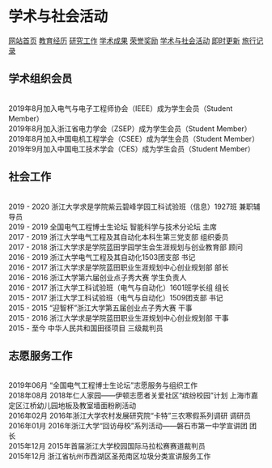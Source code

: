 # 学术与社会活动
<a href="/index.html">网站首页</a>
<a href="/jiaoyu.html">教育经历</a>
<a href="/yanjiugongzuo.html">研究工作</a>
<a href="/xueshuchengguo.html">学术成果</a>
<a href="/rongyujiangli.html">荣誉奖励</a>
<a href="/xueshuhuodong.html">学术与社会活动</a>
<a href="/jishigengxin.html">即时更新</a>
<a href="/qita.html">旅行记录</a>

## 学术组织会员
<br/>2019年8月加入电气与电子工程师协会（IEEE）成为学生会员（Student Member）
<br/>2019年8月加入浙江省电力学会（ZSEP）成为学生会员（Student Member）
<br/>2019年8月加入中国电机工程学会（CSEE）成为学生会员（Student Member）
<br/>2019年9月加入中国电工技术学会（CES）成为学生会员（Student Member）

## 社会工作
<br/>2019 - 2020 浙江大学求是学院紫云碧峰学园工科试验班（信息）1927班 兼职辅导员
<br/>2019 - 2019 全国电气工程博士生论坛 智能科学与技术分论坛 主席
<br/>2017 - 2019 浙江大学电气工程及其自动化本科生第三党支部 组织委员
<br/>2017 - 2018 浙江大学求是学院蓝田学园学生会生涯规划与创业教育部 顾问
<br/>2016 - 2019 浙江大学电气工程及其自动化1503团支部 书记
<br/>2016 - 2017 浙江大学求是学院蓝田职业生涯规划中心创业规划部 部长
<br/>2016 - 2016 浙江大学第六届创业点子秀大赛 学生负责人
<br/>2016 - 2017 浙江大学工科试验班（电气与自动化）1601班学长组 组长
<br/>2015 - 2017 浙江大学工科试验班（电气与自动化）1509团支部 书记
<br/>2015 - 2015 “迎智杯”浙江大学第五届创业点子秀大赛 干事
<br/>2015 - 2016 浙江大学求是学院蓝田职业生涯规划中心创业规划部 干事
<br/>2015 - 至今  中华人民共和国田径项目 三级裁判员

## 志愿服务工作
<br/>2019年06月 “全国电气工程博士生论坛”志愿服务与组织工作
<br/>2018年08月 2018年仁人家园——伊顿志愿者关爱社区“缤纷校园”计划 上海市嘉定区江桥幼儿园地板及教室墙面粉刷活动
<br/>2016年02月 2016年浙江大学农村发展研究院“卡特”三农寒假系列调研 调研员
<br/>2016年01月 2016年浙江大学“回访母校”系列活动——磐石市第一中学宣讲团 团长
<br/>2015年12月 2015年首届浙江大学校园国际马拉松赛赛道裁判员
<br/>2015年12月 浙江省杭州市西湖区圣苑南区垃圾分类宣讲服务工作
